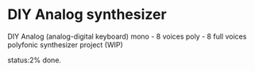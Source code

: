 # DIY Analog synthesizer
 DIY Analog (analog-digital keyboard) mono - 8 voices poly - 8 full voices polyfonic synthesizer project (WIP)

status:2% done.
